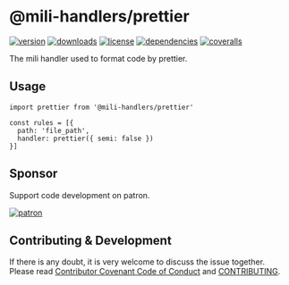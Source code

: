 # @mili-handlers/prettier

[![version](https://img.shields.io/npm/v/@mili-handlers/prettier.svg?style=flat-square)](https://www.npmjs.com/package/@mili-handlers/prettier)
[![downloads](https://img.shields.io/npm/dm/@mili-handlers/prettier.svg?style=flat-square)](https://www.npmjs.com/package/@mili-handlers/prettier)
[![license](https://img.shields.io/npm/l/@mili-handlers/prettier.svg?style=flat-square)](https://www.npmjs.com/package/@mili-handlers/prettier)
[![dependencies](https://img.shields.io/david/Val-istar-Guo/mili-handler-prettier.svg?style=flat-square)](https://www.npmjs.com/package/@mili-handlers/prettier)
[![coveralls](https://img.shields.io/coveralls/github/Val-istar-Guo/mili-handler-prettier.svg?style=flat-square)](https://coveralls.io/github/Val-istar-Guo/mili-handler-prettier)



<!-- description -->
The mili handler used to format code by prettier.
<!-- description -->

## Usage

<!-- usage -->
```
import prettier from '@mili-handlers/prettier'

const rules = [{
  path: 'file_path',
  handler: prettier({ semi: false })
}]
```
<!-- usage -->

<!-- addition -->
<!-- addition -->

## Sponsor

Support code development on patron.

[![patron](https://c5.patreon.com/external/logo/become_a_patron_button@2x.png)](https://www.patreon.com/bePatron?u=22478507)

## Contributing & Development

If there is any doubt, it is very welcome to discuss the issue together.
Please read [Contributor Covenant Code of Conduct](.github/CODE_OF_CONDUCT.md) and [CONTRIBUTING](.github/CONTRIBUTING.md).
